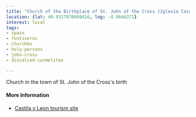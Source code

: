 ```yaml
---
title: "Church of the Birthplace of St. John of the Cross (Iglesia Casa Natal de San Juan de la Cruz)"
location: {lat: 40.9317870668416, lng: -4.9646371}
interest: local
tags:
- spain
- fontiveros
- churches
- holy-persons
- john-cross
- discalced-carmelites

---
```



Church in the town of St. John of the Cross's birth

#### More Information

* [Castila y Leon tourism site](https://www.turismocastillayleon.com/en/art-culture-heritage/monuments/churches-chapels/church-san-juan-de-la-cruz-house-natal)





